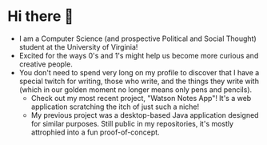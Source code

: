 # Hi there 👋

* I am a Computer Science (and prospective Political and Social Thought) student at the University of Virginia!
* Excited for the ways 0's and 1's might help us become more curious and creative people.
* You don't need to spend very long on my profile to discover that I have a special twitch for writing, those who write, and the things they write with (which in our golden moment no longer means only pens and pencils).
  * Check out my most recent project, "Watson Notes App"! It's a web application scratching the itch of just such a niche! 
  * My previous project was a desktop-based Java application designed for similar purposes. Still public in my repositories, it's mostly attrophied into a fun proof-of-concept.
